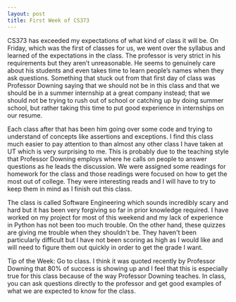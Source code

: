 ```yaml
---
layout: post
title: First Week of CS373
---
```


CS373 has exceeded my expectations of what kind of class it will be. On Friday, which was the first of classes for us, we went over the syllabus and learned of the expectations in the class. The professor is very strict in his requirements but they aren’t unreasonable. He seems to genuinely care about his students and even takes time to learn people’s names when they ask questions. Something that stuck out from that first day of class was Professor Downing saying that we should not be in this class and that we should be in a summer internship at a great company instead; that we should not be trying to rush out of school or catching up by doing summer school, but rather taking this time to put good experience in internships on our resume. 

Each class after that has been him going over some code and trying to understand of concepts like assertions and exceptions. I find this class much easier to pay attention to than almost any other class I have taken at UT which is very surprising to me. This is probably due to the teaching style that Professor Downing employs where he calls on people to answer questions as he leads the discussion. We were assigned some readings for homework for the class and those readings were focused on how to get the most out of college. They were interesting reads and I will have to try to keep them in mind as I finish out this class. 

The class is called Software Engineering which sounds incredibly scary and hard but it has been very forgiving so far in prior knowledge required. I have worked on my project for most of this weekend and my lack of experience in Python has not been too much trouble.  On the other hand, these quizzes are giving me trouble when they shouldn't be. They haven't been particularly difficult but I have not been scoring as high as I would like and will need to figure them out quickly in order to get the grade I want. 


Tip of the Week:
Go to class.
I think it was quoted recently by Professor Downing that 80% of success is showing up and I feel that this is especially true for this class because of the way Professor Downing teaches. In class, you can ask questions directly to the professor and get good examples of what we are expected to know for the class. 

